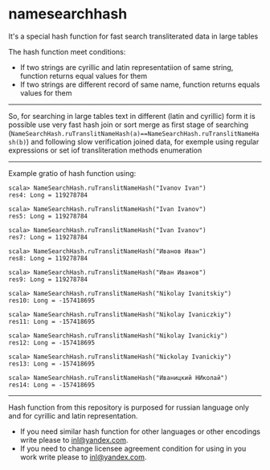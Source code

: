 # namesearchhash

It's a special hash function for fast search transliterated data in large tables


The hash function meet conditions:
* If two strings are cyrillic and latin representatiion of same string, function returns equal values for them
* If two strings are different record of same name, function returns equals values for them

----
So, for searching in large tables text in different (latin and cyrillic) form it is possible
use very fast hash join or sort merge as first stage of searching (```NameSearchHash.ruTranslitNameHash(a)==NameSearchHash.ruTranslitNameHash(b)```) and following
slow verification joined data, for exemple using regular expressions 
or set iof transliteration methods enumeration       

--------------
Example gratio of hash function using:

```
scala> NameSearchHash.ruTranslitNameHash("Ivanov Ivan")
res4: Long = 119278784

scala> NameSearchHash.ruTranslitNameHash("Ivan Ivanov")
res5: Long = 119278784

scala> NameSearchHash.ruTranslitNameHash("Ivan Ivanov")
res7: Long = 119278784

scala> NameSearchHash.ruTranslitNameHash("Иванов Иван")
res8: Long = 119278784

scala> NameSearchHash.ruTranslitNameHash("Иван Иванов")
res9: Long = 119278784

scala> NameSearchHash.ruTranslitNameHash("Nikolay Ivanitskiy")
res10: Long = -157418695

scala> NameSearchHash.ruTranslitNameHash("Nikolay Ivaniczkiy")
res11: Long = -157418695

scala> NameSearchHash.ruTranslitNameHash("Nikolay Ivanickiy")
res12: Long = -157418695

scala> NameSearchHash.ruTranslitNameHash("Nickolay Ivanickiy")
res13: Long = -157418695

scala> NameSearchHash.ruTranslitNameHash("Иваницкий НИколай")
res14: Long = -157418695
```

------------------

Hash function from this repository is purposed for russian language only and for cyrillic and latin representation. 
* If you need similar hash function for other languages or other encodings write please to inl@yandex.com.
* If you need to change licensee agreement condition for using in you work write please to inl@yandex.com.

